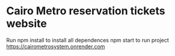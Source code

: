﻿# Cairo Metro reservation tickets website 
 Run npm install to install all dependences 
 npm start to run project
https://cairometrosystem.onrender.com
 
